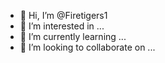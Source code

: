 - 👋 Hi, I’m @Firetigers1
- 👀 I’m interested in ...
- 🌱 I’m currently learning ...
- 💞️ I’m looking to collaborate on ...


<!---
Firetigers1/Firetigers1 is a ✨ special ✨ repository because its `README.md` (this file) appears on your GitHub profile.
You can click the Preview link to take a look at your changes.
--->
